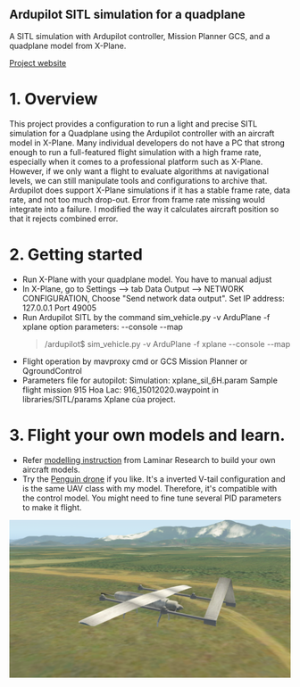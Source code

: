 ## Ardupilot SITL simulation for a quadplane
A SITL simulation with Ardupilot controller, Mission Planner GCS, and a quadplane model from X-Plane.

[Project website](http://thaibinhnguyen.xyz/project-view/ardupilot-sitl-simulation-for-a-quadplane/)

# 1. Overview
This project provides a configuration to run a light and precise SITL simulation for a Quadplane using the Ardupilot controller with an aircraft model in X-Plane.
Many individual developers do not have a PC that strong enough to run a full-featured flight simulation with a high frame rate, especially when it comes to a professional platform such as X-Plane. However, if we only want a flight to evaluate algorithms at navigational levels, we can still manipulate tools and configurations to archive that. 
Ardupilot does support X-Plane simulations if it has a stable frame rate, data rate, and not too much drop-out. Error from frame rate missing would integrate into a failure. I modified the way it calculates aircraft position so that it rejects combined error.

# 2. Getting started
  * Run X-Plane with your quadplane model. You have to manual adjust 
  * In X-Plane, go to Settings --> tab Data Output --> NETWORK CONFIGURATION,
      Choose "Send network data output". Set IP address: 127.0.0.1
      Port 49005
  * Run Ardupilot SITL by the command
      sim_vehicle.py -v ArduPlane -f xplane 
      option parameters: --console --map    
      > /ardupilot$ sim_vehicle.py -v ArduPlane -f xplane --console --map
  * Flight operation by mavproxy cmd or GCS Mission Planner or QgroundControl      
  * Parameters file for autopilot:
      Simulation: xplane_sil_6H.param
      Sample flight mission 915 Hoa Lac: 916_15012020.waypoint 
      in libraries/SITL/params Xplane của project. 
# 3. Flight your own models and learn.
  * Refer [modelling instruction](https://developer.x-plane.com/manuals/planemaker/#The_Plane_Maker_Interface) from Laminar Research
  to build your own aircraft models. 
  * Try the [Penguin drone](https://forums.x-plane.org/index.php?/files/file/33625-tactical-drone-penguin-like/) if you like. 
  It's a inverted V-tail configuration and is the same UAV class with my model. Therefore, it's compatible with the control model.
  You might need to fine tune several PID parameters to make it flight.
    
  ![quadplane](https://github.com/thethaibinh/ardupilot/blob/Quadplane-Xplane/2020-04-23%204.07.16%20AM.png?raw=true)
